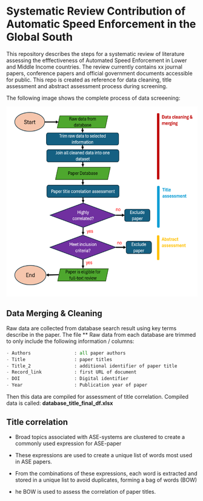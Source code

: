 # Systematic Review Contribution of Automatic Speed Enforcement in the Global South
This repository describes the steps for a systematic review of literature assessing the efffectiveness of Automated Speed Enforcement in Lower and Middle Income countries. The review currently contains xx journal papers, conference papers and official government documents accessible for public. This repo is created as reference for data cleaning, title assessment and abstract assessment process during screening. 

The following image shows the complete process of data screeening: 
<p align="center">
  <img src="images/Screening.PNG" alt="screening_process" width="600" height="500">
</p>

## Data Merging & Cleaning
Raw data are collected from database search result using key terms describe in the paper. The file **
Raw data from each database are trimmed to only include the following information / columns: 

```python
- Authors                : all paper authors
- Title                  : paper titles
- Title_2                : additional identifier of paper title
- Record_link            : first URL of document
- DOI                    : Digital identifier
- Year                   : Publication year of paper
```
Then this data are compiled for assessment of title correlation. 
Compiled data is called: **database_title_final_df.xlsx**

## Title correlation 

- Broad topics associated with ASE-systems are clustered to create a commonly used expression for ASE-paper
 
- These expressions are used to create a unique list of words most used in ASE papers.

- From the combinations of these expressions, each word is extracted and stored in a unique list to avoid duplicates, forming a bag of words (BOW)

- he BOW is used to assess the correlation of paper titles.



